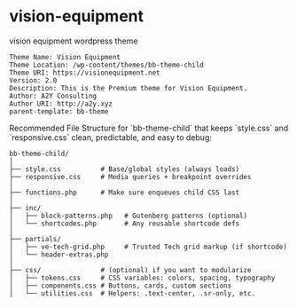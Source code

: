 # vision-equipment
vision equipment wordpress theme

```
Theme Name: Vision Equipment
Theme Location: /wp-content/themes/bb-theme-child
Theme URI: https://visionequipment.net
Version: 2.0
Description: This is the Premium theme for Vision Equipment.
Author: A2Y Consulting
Author URI: http://a2y.xyz
parent-template: bb-theme
```

</hr>
Recommended File Structure for `bb-theme-child` that keeps `style.css` and `responsive.css` clean, predictable, and easy to debug:

```pgsql
bb-theme-child/
│
├── style.css          # Base/global styles (always loads)
├── responsive.css     # Media queries + breakpoint overrides
│
├── functions.php      # Make sure enqueues child CSS last
│
├── inc/
│   ├── block-patterns.php   # Gutenberg patterns (optional)
│   └── shortcodes.php       # Any reusable shortcode defs
│
├── partials/
│   ├── ve-tech-grid.php     # Trusted Tech grid markup (if shortcode)
│   └── header-extras.php
│
├── css/               # (optional) if you want to modularize
│   ├── tokens.css     # CSS variables: colors, spacing, typography
│   ├── components.css # Buttons, cards, custom sections
│   └── utilities.css  # Helpers: .text-center, .sr-only, etc.
```
